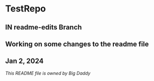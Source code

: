 # TestRepo
##  **IN readme-edits Branch** 
## Working on some changes to the readme file
## Jan 2, 2024
*This README file is owned by Big Daddy*
